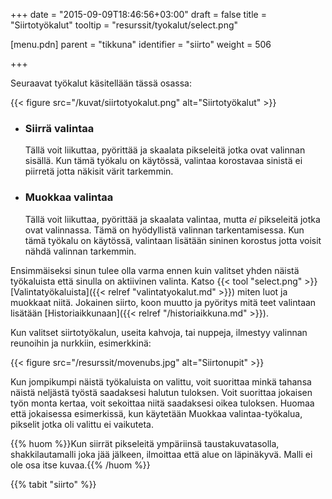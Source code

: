 ﻿+++
date = "2015-09-09T18:46:56+03:00"
draft = false
title = "Siirtotyökalut"
tooltip = "resurssit/tyokalut/select.png"

[menu.pdn]
    parent = "tikkuna"
    identifier = "siirto"
    weight = 506

+++

Seuraavat työkalut käsitellään tässä osassa:

{{< figure src="/kuvat/siirtotyokalut.png" alt="Siirtotyökalut" >}}

* ### Siirrä valintaa

    Tällä voit liikuttaa, pyörittää ja skaalata pikseleitä jotka ovat valinnan sisällä. Kun tämä työkalu on käytössä, valintaa korostavaa
    sinistä ei piirretä jotta näkisit värit tarkemmin.

* ### Muokkaa valintaa

    Tällä voit liikuttaa, pyörittää ja skaalata valintaa, mutta *ei* pikseleitä jotka ovat valinnassa. Tämä on hyödyllistä valinnan
    tarkentamisessa. Kun tämä työkalu on käytössä, valintaan lisätään sininen korostus jotta voisit nähdä valinnan tarkemmin.

Ensimmäiseksi sinun tulee olla varma ennen kuin valitset yhden näistä työkaluista että sinulla on aktiivinen valinta. Katso
{{< tool "select.png" >}}[Valintatyökaluista]({{< relref "valintatyokalut.md" >}})
miten luot ja muokkaat niitä. Jokainen siirto, koon muutto ja pyöritys mitä teet valintaan lisätään
[Historiaikkunaan]({{< relref "/historiaikkuna.md" >}}).

Kun valitset siirtotyökalun, useita kahvoja, tai nuppeja, ilmestyy valinnan reunoihin ja nurkkiin, esimerkkinä:

{{< figure src="/resurssit/movenubs.jpg" alt="Siirtonupit" >}}

Kun jompikumpi näistä työkaluista on valittu, voit suorittaa minkä tahansa näistä neljästä työstä saadaksesi halutun tuloksen.
Voit suorittaa jokaisen työn monta kertaa, voit sekoittaa niitä saadaksesi oikea tuloksen. Huomaa että jokaisessa esimerkissä,
kun käytetään Muokkaa valintaa-työkalua, pikselit jotka oli valittu ei vaikuteta.

{{% huom %}}Kun siirrät pikseleitä ympäriinsä taustakuvatasolla, shakkilautamalli joka jää jälkeen, ilmoittaa että alue on läpinäkyvä. Malli ei ole osa itse kuvaa.{{% /huom %}}

{{% tabit "siirto" %}}
